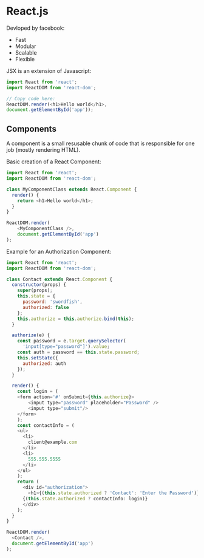 # React.js

Devloped by facebook:

* Fast
* Modular
* Scalable
* Flexible

JSX is an extension of Javascript:

```javascript
import React from 'react';
import ReactDOM from 'react-dom';

// Copy code here:
ReactDOM.render(<h1>Hello world</h1>,
document.getElementById('app'));
```

## Components

A component is a small resusable chunk of code that is responsible for one job (mostly rendering HTML).

Basic creation of a React Component:

```javascript
import React from 'react';
import ReactDOM from 'react-dom';

class MyComponentClass extends React.Component {
  render() {
    return <h1>Hello world</h1>;
  }
}

ReactDOM.render(
    <MyComponentClass />,
    document.getElementById('app')
);
```

Example for an Authorization Component:

```javascript
import React from 'react';
import ReactDOM from 'react-dom';

class Contact extends React.Component {
  constructor(props) {
    super(props);
    this.state = {
      password: 'swordfish',
      authorized: false
    };
    this.authorize = this.authorize.bind(this);
  }

  authorize(e) {
    const password = e.target.querySelector(
      'input[type="password"]').value;
    const auth = password == this.state.password;
    this.setState({
      authorized: auth
    });
  }

  render() {
    const login = (
    <form action='#' onSubmit={this.authorize}>
        <input type="password" placeholder="Password" />
        <input type="submit"/>
    </form>
    );
    const contactInfo = (
    <ul>
      <li>
        client@example.com
      </li>
      <li>
        555.555.5555
      </li>
    </ul>
    );
    return (
      <div id="authorization">
        <h1>{(this.state.authorized ? 'Contact': 'Enter the Password')}</h1>
      {(this.state.authorized ? contactInfo: login)}
      </div>
    );
  }
}

ReactDOM.render(
  <Contact />, 
  document.getElementById('app')
);
```
